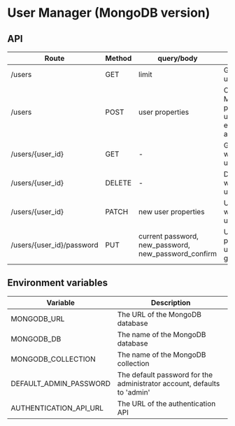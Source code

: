 # User Manager (MongoDB version)

## API
| Route | Method | query/body | Description |
| --- | --- | --- | --- |
| /users | GET | limit | Get the list of users |
| /users | POST | user properties | Creates a user. Mandatory properties are username (or email_address) and password |
| /users/{user_id} | GET | - | Get the user with the given user ID |
| /users/{user_id} | DELETE | - | Delete user with the given user ID |
| /users/{user_id} | PATCH | new user properties | Update user with the given user ID |
| /users/{user_id}/password | PUT | current password, new_password, new_password_confirm | Updatethe password of user with the given user ID |


## Environment variables
| Variable  | Description |
| --- | --- |
| MONGODB_URL | The URL of the MongoDB database |
| MONGODB_DB | The name of the MongoDB database |
| MONGODB_COLLECTION | The name of the MongoDB collection |
| DEFAULT_ADMIN_PASSWORD | The default password for the administrator account, defaults to 'admin' |
| AUTHENTICATION_API_URL | The URL of the authentication API |
